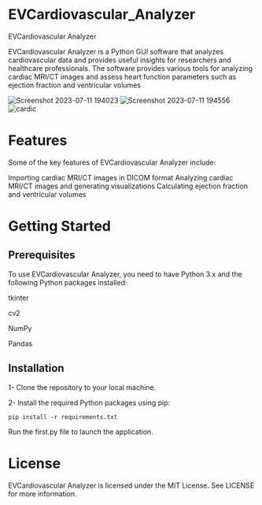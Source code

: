 # EVCardiovascular_Analyzer
EVCardiovascular Analyzer
 
EVCardiovascular Analyzer is a Python GUI software that analyzes cardiovascular data and provides useful insights for researchers and healthcare professionals. The software provides various tools for analyzing  cardiac MRI/CT images and assess heart function parameters such as ejection fraction and ventricular volumes

![Screenshot 2023-07-11 194023](https://github.com/mustafaalsalmi1999/EVCardiovascular_Analyzer/assets/98915585/70327691-060b-4350-ac8f-53859b9a8dca)
![Screenshot 2023-07-11 194556](https://github.com/mustafaalsalmi1999/EVCardiovascular_Analyzer/assets/98915585/b4103108-0e50-4594-9508-bd682eecaf3d)
![cardic](https://github.com/mustafaalsalmi1999/EVCardiovascular_Analyzer/assets/98915585/699ba768-6ad7-40e3-9f04-66a265f48544)

# Features
Some of the key features of EVCardiovascular Analyzer include:

Importing cardiac MRI/CT images in DICOM format
Analyzing cardiac MRI/CT images and generating visualizations
Calculating ejection fraction and ventricular volumes


# Getting Started
## Prerequisites
To use EVCardiovascular Analyzer, you need to have Python 3.x and the following Python packages installed:

tkinter

cv2

NumPy

Pandas


## Installation
1- Clone the repository to your local machine.

2- Install the required Python packages using pip:

```
pip install -r requirements.txt
```
Run the first.py file to launch the application.

# License
EVCardiovascular Analyzer is licensed under the MIT License. See LICENSE for more information.
